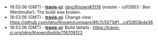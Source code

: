 * <a id="18:53.06">18:53.06 (GMT)</a> - __[travis-ci](https://github.com/travis-ci)__: <a href="https://github.com/idno/Known/issues/3176">idno/Known#3176</a> (master - cd12853 : Ben Werdmuller): The build was broken.
* <a id="18:53.06">18:53.06 (GMT)</a> - __[travis-ci](https://github.com/travis-ci)__: Change view : https://github.com/idno/Known/compare/8fc7c5571df1...cd12853bde36
* <a id="18:53.06">18:53.06 (GMT)</a> - __[travis-ci](https://github.com/travis-ci)__: Build details : https://travis-ci.org/idno/Known/builds/118709123
